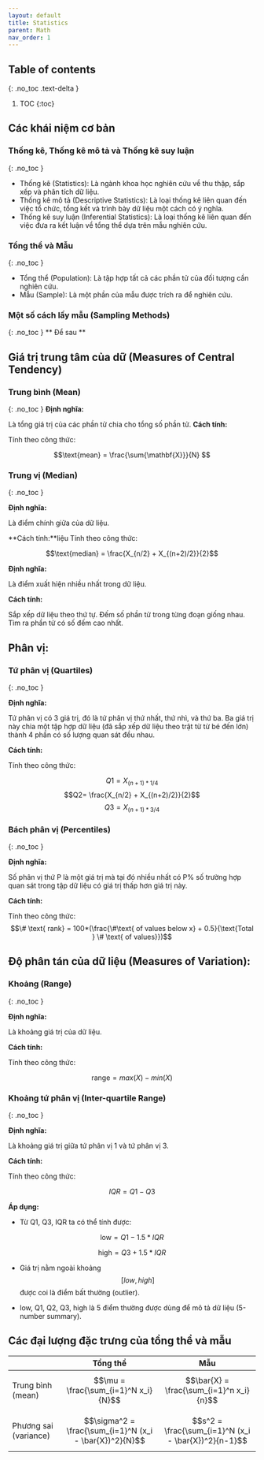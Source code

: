 ```yaml
---
layout: default
title: Statistics
parent: Math
nav_order: 1
---
```

## Table of contents
{: .no_toc .text-delta }

1. TOC
{:toc}

## Các khái niệm cơ bản

### Thống kê, Thống kê mô tả và Thống kê suy luận
{: .no_toc }
- Thống kê (Statistics): Là ngành khoa học nghiên cứu về thu thập, sắp xếp và phân tích dữ liệu.
- Thống kê mô tả (Descriptive Statistics): Là loại thống kê liên quan đến việc tổ chức, tổng kết và trình bày dữ liệu một cách có ý nghĩa.
- Thống kê suy luận (Inferential Statistics): Là loại thống kê liên quan đến việc đưa ra kết luận về tổng thể dựa trên mẫu nghiên cứu.

### Tổng thể và Mẫu
{: .no_toc }
- Tổng thể (Population): Là tập hợp tất cả các phần tử của đối tượng cần nghiên cứu.
- Mẫu (Sample): Là một phần của mẫu được trích ra để nghiên cứu.

### Một số cách lấy mẫu (Sampling Methods)
{: .no_toc }
** Để sau **

## Giá trị trung tâm của dữ  (Measures of Central Tendency)

### Trung bình (Mean)
{: .no_toc }
**Định nghĩa:**

Là tổng giá trị của các phần tử chia cho tổng số phần tử.
**Cách tính:**

Tính theo công thức:

$$\text{mean} = \frac{\sum{\mathbf{X}}}{N} $$

### Trung vị (Median)
{: .no_toc }

**Định nghĩa:**

Là điểm chính giữa của dữ liệu.

**Cách tính:**liệu
Tính theo công thức:

$$\text{median} = \frac{X_{n/2} + X_{(n+2)/2}}{2}$$

**Định nghĩa:**

Là điểm xuất hiện nhiều nhất trong dữ liệu.

**Cách tính:**

Sắp xếp dữ liệu theo thứ tự. Đếm số phần tử trong từng đoạn giống nhau. Tìm ra phần tử có số đếm cao nhất.

## Phân vị:

### Tứ phân vị (Quartiles)
{: .no_toc }

**Định nghĩa:**

Tứ phân vị có 3 giá trị, đó là tứ phân vị thứ nhất, thứ nhì, và thứ ba. Ba giá trị này chia một tập hợp dữ liệu (đã sắp xếp dữ liệu theo trật từ từ bé đến lớn) thành 4 phần có số lượng quan sát đều nhau.

**Cách tính:**

Tính theo công thức:

$$Q1 = X_{(n+1)*1/4}$$
$$Q2= \frac{X_{n/2} + X_{(n+2)/2}}{2}$$
$$Q3 = X_{(n+1)*3/4}$$	

### Bách phân vị (Percentiles)
{: .no_toc }

**Định nghĩa:** 

Số phân vị thứ P là một giá trị mà tại đó nhiều nhất có P% số trường hợp quan sát trong tập dữ liệu có giá trị thấp hơn giá trị này.

**Cách tính:**

Tính theo công thức:
$$\# \text{ rank} = 100*(\frac{\#\text{ of values below x} + 0.5}{\text{Total } \# \text{ of values}})$$


## Độ phân tán của dữ liệu (Measures of Variation):

### Khoảng (Range)
{: .no_toc }

**Định nghĩa:**

Là khoảng giá trị của dữ liệu.

**Cách tính:**

Tính theo công thức:

$$\text{range} = max(X) - min(X)$$

### Khoảng tứ phân vị (Inter-quartile Range)
{: .no_toc }

**Định nghĩa:**

Là khoảng giá trị giữa tứ phân vị 1 và tứ phân vị 3.

**Cách tính:**

Tính theo công thức:

$$IQR = Q1 - Q3$$

**Áp dụng:**
- Từ Q1, Q3, IQR ta có thể tính được:

$$\text{low} = Q1 - 1.5*IQR$$

$$\text{high} = Q3 + 1.5*IQR$$

- Giá trị nằm ngoài khoảng $$[low,high]$$ được coi là điểm bất thường (outlier).

- low, Q1, Q2, Q3, high là 5 điểm thường được dùng để mô tả dữ liệu (5-number summary).

## Các đại lượng đặc trưng của tổng thể và mẫu

|  | Tổng thể | Mẫu |
|-|-|-|
| Trung bình (mean) | $$\mu = \frac{\sum_{i=1}^N x_i}{N}$$ | $$\bar{X} = \frac{\sum_{i=1}^n x_i}{n}$$ |
| Phương sai (variance) | $$\sigma^2 = \frac{\sum_{i=1}^N (x_i - \bar{X})^2}{N}$$ | $$s^2 = \frac{\sum_{i=1}^N (x_i - \bar{X})^2}{n-1}$$ |

